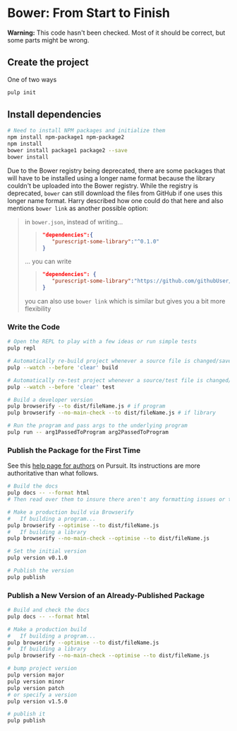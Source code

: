 # Bower: From Start to Finish

**Warning:** This code hasn't been checked. Most of it should be correct, but some parts might be wrong.

## Create the project

One of two ways
```bash
pulp init
```

## Install dependencies

```bash
# Need to install NPM packages and initialize them
npm install npm-package1 npm-package2
npm install
bower install package1 package2 --save
bower install
```

Due to the Bower registry being deprecated, there are some packages that will have to be installed using a longer name format because the library couldn't be uploaded into the Bower registry. While the registry is deprecated, `bower` can still download the files from GitHub if one uses this longer name format. Harry described how one could do that here and also mentions `bower link` as another possible option:

> in `bower.json`, instead of writing...
>> ```json
>> "dependencies":{
>>    "purescript-some-library":"^0.1.0"
>> }
>> ```
>
> ... you can write
>> ```json
>> "dependencies": {
>>    "purescript-some-library":"https://github.com/githubUser/purescript-some-library#my-branch"
>> }
>> ```
>
> you can also use `bower link` which is similar but gives you a bit more flexibility


### Write the Code

```bash
# Open the REPL to play with a few ideas or run simple tests
pulp repl

# Automatically re-build project whenever a source file is changed/saved
pulp --watch --before 'clear' build

# Automatically re-test project whenever a source/test file is changed/saved
pulp --watch --before 'clear' test

# Build a developer version
pulp browserify --to dist/fileName.js # if program
pulp browserify --no-main-check --to dist/fileName.js # if library

# Run the program and pass args to the underlying program
pulp run -- arg1PassedToProgram arg2PassedToProgram
```
### Publish the Package for the First Time

See this [help page for authors](https://pursuit.purescript.org/help/authors) on Pursuit. Its instructions are more authoritative than what follows.

```bash
# Build the docs
pulp docs -- --format html
# Then read over them to insure there aren't any formatting issues or typos

# Make a production build via Browserify
#   If building a program...
pulp browserify --optimise --to dist/fileName.js
#   If building a library
pulp browserify --no-main-check --optimise --to dist/fileName.js

# Set the initial version
pulp version v0.1.0

# Publish the version
pulp publish
```

### Publish a New Version of an Already-Published Package

```bash
# Build and check the docs
pulp docs -- --format html

# Make a production build
#   If building a program...
pulp browserify --optimise --to dist/fileName.js
#   If building a library
pulp browserify --no-main-check --optimise --to dist/fileName.js

# bump project version
pulp version major
pulp version minor
pulp version patch
# or specify a version
pulp version v1.5.0

# publish it
pulp publish
```

